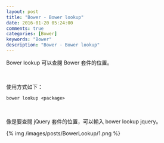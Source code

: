 ```yaml
---
layout: post
title: "Bower - Bower lookup"
date: 2016-01-20 05:24:00
comments: true
categories: [Bower]
keywords: "Bower"
description: "Bower - Bower lookup"
---
```


Bower lookup 可以查閱 Bower 套件的位置。  

<!-- More -->

<br/>


使用方式如下：  

    bower lookup <package>

<br/>


像是要查閱 jQuery 套件的位置，可以輸入 bower lookup jquery。  

{% img /images/posts/BowerLookup/1.png %}
